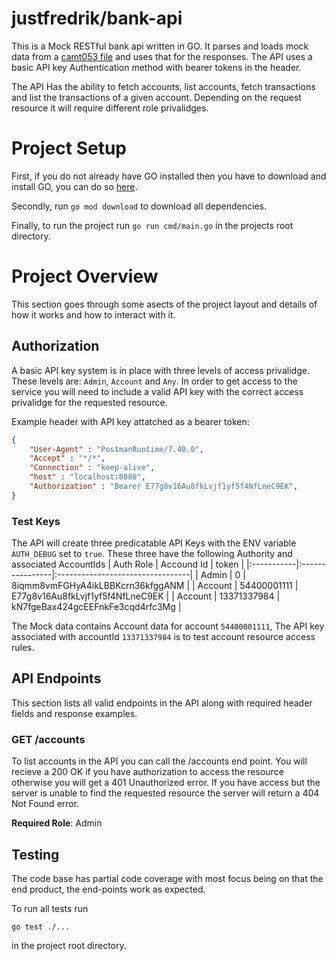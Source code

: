 # justfredrik/bank-api
 This is a Mock RESTful bank api written in GO. It parses and loads mock data from a [camt053 file](https://www.sepaforcorporates.com/swift-for-corporates/a-practical-guide-to-the-bank-statement-camt-053-format/) and uses that for the responses. The API uses a basic API key Authentication method with bearer tokens in the header.

The API Has the ability to fetch accounts, list accounts, fetch transactions and list the transactions of a given account. Depending on the request resource it will require different role privalidges. 

# Project Setup
First, if you do not already have GO installed then you have to download and install GO, you can do so [here](https://go.dev/dl/).

Secondly, run `go mod download` to download all dependencies.

Finally, to run the project run `go run cmd/main.go` in the projects root directory.


# Project Overview
This section goes through some asects of the project layout and details of how it works and how to interact with it.
## Authorization
A basic API key system is in place with three levels of access privalidge. These levels are: `Admin`, `Account` and `Any`.
In order to get access to the service you will need to include a valid API key with the correct access privalidge for the requested resource. 

Example header with API key attatched as a bearer token:
```json
{
    "User-Agent" : "PostmanRuntime/7.40.0",
    "Accept" : "*/*",
    "Connection" : "keep-alive",
    "host" : "localhost:8080",
    "Authorization" : "Bearer E77g8v16Au8fkLvjf1yf5f4NfLneC9EK",
}
```

### Test Keys
The API will create three predicatable API Keys with the ENV variable `AUTH_DEBUG` set to `true`.
These three have the following Authority and associated AccountIds
| Auth Role  | Accound Id      | token                            |
|:-----------|:----------------|:---------------------------------|
| Admin      | 0               | 8iqmm8vmFGHyA4ikLBBKcrn36kfggANM |
| Account    | 54400001111     | E77g8v16Au8fkLvjf1yf5f4NfLneC9EK |
| Account    | 13371337984     | kN7fgeBax424gcEEFnkFe3cqd4rfc3Mg |

The Mock data contains Account data for account `54400001111`, The API key associated with accountId `13371337984` is to test account resource access rules.

## API Endpoints
This section lists all valid endpoints in the API along with required header fields and response examples.
### GET /accounts
To list accounts in the API you can call the /accounts end point. You will recieve a 200 OK if you have authorization to access the resource otherwise you will get a 401 Unauthorized error. If you have access but the server is unable to find the requested resource the server will return a 404 Not Found error.

**Required Role**: Admin



## Testing
The code base has partial code coverage with most focus being on that the end product, the end-points work as expected.

To run all tests run 
```cli
go test ./...
```
in the project root directory.